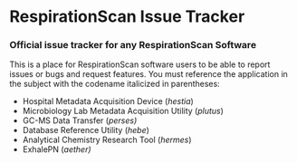 # RespirationScan Issue Tracker 
### Official issue tracker for any RespirationScan Software ###

This is a place for RespirationScan software users to be able to report issues or bugs and request features.
You must reference the application in the subject with the codename italicized in parentheses:
* Hospital Metadata Acquisition Device (*hestia*)
* Microbiology Lab Metadata Acquisition Utility (*plutus*)
* GC-MS Data Transfer (*perses)*
* Database Reference Utility (*hebe*)
* Analytical Chemistry Research Tool (*hermes*)
* ExhalePN (*aether)*
